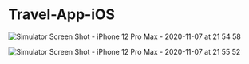 # Travel-App-iOS
![Simulator Screen Shot - iPhone 12 Pro Max - 2020-11-07 at 21 54 58](https://user-images.githubusercontent.com/54469196/98441944-fc573b00-2144-11eb-888d-aba6dd56745f.png)

![Simulator Screen Shot - iPhone 12 Pro Max - 2020-11-07 at 21 55 52](https://user-images.githubusercontent.com/54469196/98441931-e9dd0180-2144-11eb-808c-0b01efaba087.png)


